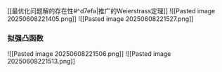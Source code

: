 [[最优化问题解的存在性#^d7efa|推广的Weierstrass定理]]
![[Pasted image 20250608221405.png]]
![[Pasted image 20250608221527.png]]
### 拟强凸函数
![[Pasted image 20250608221506.png]]
![[Pasted image 20250608221513.png]]
